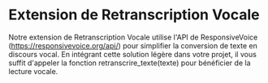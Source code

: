 # Extension de Retranscription Vocale

Notre extension de Retranscription Vocale utilise l'API de ResponsiveVoice (https://responsivevoice.org/api/) pour simplifier la conversion de texte en discours vocal. En intégrant cette solution légère dans votre projet, il vous suffit d'appeler la fonction retranscrire_texte(texte) pour bénéficier de la lecture vocale.

